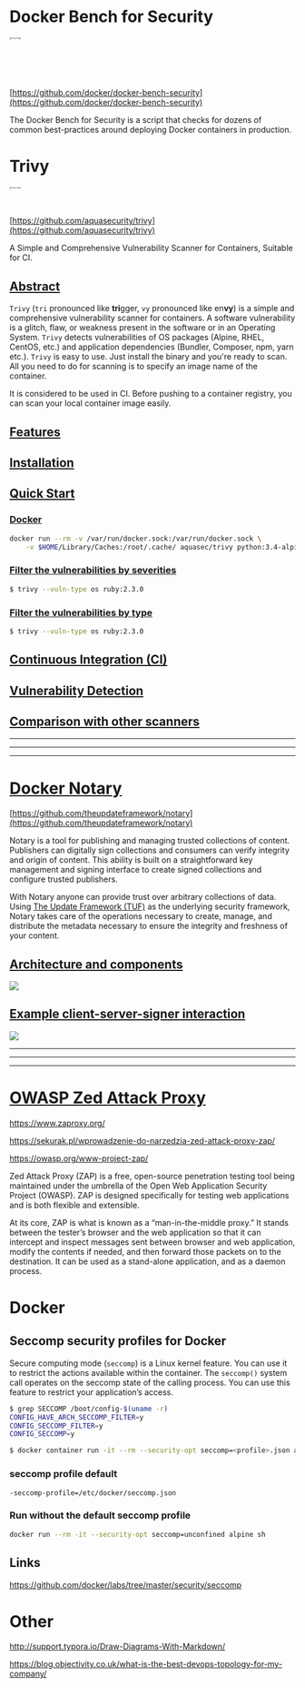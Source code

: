 # Docker Bench for Security

<img src="images/docker-bench-logo.png" alt="trivy-logo" style="zoom:25%;" width="300"/>

[https://github.com/docker/docker-bench-security](https://github.com/docker/docker-bench-security)

The Docker Bench for Security is a script that checks for dozens of common best-practices around deploying Docker containers in production.


# Trivy

<img src="images/trivy-logo.png" alt="trivy-logo" style="zoom:25%;" width="150"/>

[https://github.com/aquasecurity/trivy](https://github.com/aquasecurity/trivy)

A Simple and Comprehensive Vulnerability Scanner for Containers, Suitable for CI.

## [Abstract](https://github.com/aquasecurity/trivy#abstract)

`Trivy` (`tri` pronounced like **tri**gger, `vy` pronounced like en**vy**) is a simple and comprehensive vulnerability scanner for containers. A software vulnerability is a glitch, flaw, or weakness present in the software or in an Operating System. `Trivy` detects vulnerabilities of OS packages (Alpine, RHEL, CentOS, etc.) and application dependencies (Bundler, Composer, npm, yarn etc.). `Trivy` is easy to use. Just install the binary and you're ready to scan. All you need to do for scanning is to specify an image name of the container.

It is considered to be used in CI. Before pushing to a container registry, you can scan your local container image easily.

## [Features](https://github.com/aquasecurity/trivy#features)

## [Installation](https://github.com/aquasecurity/trivy#installation)

## [Quick Start](https://github.com/aquasecurity/trivy#quick-start)

### [Docker](https://github.com/aquasecurity/trivy#docker)

```sh
docker run --rm -v /var/run/docker.sock:/var/run/docker.sock \
    -v $HOME/Library/Caches:/root/.cache/ aquasec/trivy python:3.4-alpine
```

### [Filter the vulnerabilities by severities](https://github.com/aquasecurity/trivy#filter-the-vulnerabilities-by-severities)

```sh
$ trivy --vuln-type os ruby:2.3.0
```

### [Filter the vulnerabilities by type](https://github.com/aquasecurity/trivy#filter-the-vulnerabilities-by-type)

```sh
$ trivy --vuln-type os ruby:2.3.0
```



## [Continuous Integration (CI)](https://github.com/aquasecurity/trivy#continuous-integration-ci)

## [Vulnerability Detection](https://github.com/aquasecurity/trivy#vulnerability-detection)

## [Comparison with other scanners](https://github.com/aquasecurity/trivy#comparison-with-other-scanners)



------

------

------


# [Docker Notary](https://docs.docker.com/notary/getting_started/)

[https://github.com/theupdateframework/notary](https://github.com/theupdateframework/notary)

Notary is a tool for publishing and managing trusted collections of content. Publishers can digitally sign collections and consumers can verify integrity and origin of content. This ability is built on a straightforward key management and signing interface to create signed collections and configure trusted publishers.

With Notary anyone can provide trust over arbitrary collections of data. Using [The Update Framework (TUF)](https://www.theupdateframework.com/) as the underlying security framework, Notary takes care of the operations necessary to create, manage, and distribute the metadata necessary to ensure the integrity and freshness of your content.

## [Architecture and components](https://docs.docker.com/notary/service_architecture/)

![](images/notary-service-architecture.svg)

## [Example client-server-signer interaction](https://docs.docker.com/notary/service_architecture/)

![](images/notary-metadata-sequence.svg)



------

------

------


# [OWASP Zed Attack Proxy](https://www.zaproxy.org/)

https://www.zaproxy.org/

https://sekurak.pl/wprowadzenie-do-narzedzia-zed-attack-proxy-zap/

https://owasp.org/www-project-zap/



Zed Attack Proxy (ZAP) is a free, open-source penetration testing tool being maintained under the umbrella of the Open Web Application Security Project (OWASP). ZAP is designed specifically for testing web applications and is both flexible and extensible.

At its core, ZAP is what is known as a “man-in-the-middle proxy.” It stands between the tester’s browser and the web application so that it can intercept and inspect messages sent between browser and web application, modify the contents if needed, and then forward those packets on to the destination. It can be used as a stand-alone application, and as a daemon process.





# Docker

## Seccomp security profiles for Docker

Secure computing mode (`seccomp`) is a Linux kernel feature. You can use it to restrict the actions available within the container. The `seccomp()` system call operates on the seccomp state of the calling process. You can use this feature to restrict your application’s access.



```sh
$ grep SECCOMP /boot/config-$(uname -r)
CONFIG_HAVE_ARCH_SECCOMP_FILTER=y
CONFIG_SECCOMP_FILTER=y
CONFIG_SECCOMP=y
```



```sh
$ docker container run -it --rm --security-opt seccomp=<profile>.json alpine sh ...
```



### seccomp profile default

`-seccomp-profile=/etc/docker/seccomp.json`



### Run without the default seccomp profile

```sh
docker run --rm -it --security-opt seccomp=unconfined alpine sh
```

## Links

https://github.com/docker/labs/tree/master/security/seccomp



# Other

http://support.typora.io/Draw-Diagrams-With-Markdown/

https://blog.objectivity.co.uk/what-is-the-best-devops-topology-for-my-company/
